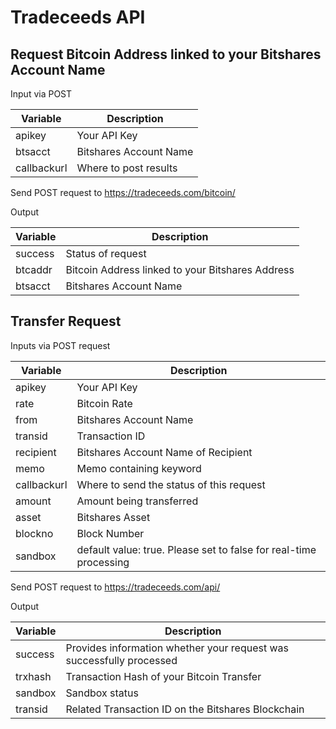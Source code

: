 # Tradeceeds API

## Request Bitcoin Address linked to your Bitshares Account Name

Input via POST

Variable | Description
------------ | -------------
apikey | Your API Key
btsacct| Bitshares Account Name
callbackurl | Where to post results

Send POST request to https://tradeceeds.com/bitcoin/

Output

Variable | Description
------------ | -------------
success | Status of request
btcaddr | Bitcoin Address linked to your Bitshares Address
btsacct| Bitshares Account Name



## Transfer Request

Inputs via POST request

Variable | Description
------------ | -------------
apikey | Your API Key
rate | Bitcoin Rate
from | Bitshares Account Name
transid | Transaction ID
recipient | Bitshares Account Name of Recipient
memo | Memo containing keyword
callbackurl | Where to send the status of this request
amount | Amount being transferred
asset | Bitshares Asset
blockno | Block Number
sandbox | default value: true. Please set to false for real-time processing

Send POST request to https://tradeceeds.com/api/

Output

Variable | Description
------------ | -------------
success | Provides information whether your request was successfully processed
trxhash | Transaction Hash of your Bitcoin Transfer
sandbox | Sandbox status
transid | Related Transaction ID on the Bitshares Blockchain
